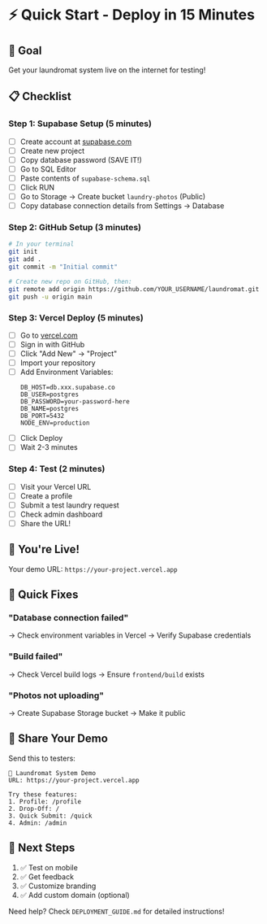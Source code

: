 # ⚡ Quick Start - Deploy in 15 Minutes

## 🎯 Goal
Get your laundromat system live on the internet for testing!

## 📋 Checklist

### Step 1: Supabase Setup (5 minutes)
- [ ] Create account at [supabase.com](https://supabase.com)
- [ ] Create new project
- [ ] Copy database password (SAVE IT!)
- [ ] Go to SQL Editor
- [ ] Paste contents of `supabase-schema.sql`
- [ ] Click RUN
- [ ] Go to Storage → Create bucket `laundry-photos` (Public)
- [ ] Copy database connection details from Settings → Database

### Step 2: GitHub Setup (3 minutes)
```bash
# In your terminal
git init
git add .
git commit -m "Initial commit"

# Create new repo on GitHub, then:
git remote add origin https://github.com/YOUR_USERNAME/laundromat.git
git push -u origin main
```

### Step 3: Vercel Deploy (5 minutes)
- [ ] Go to [vercel.com](https://vercel.com)
- [ ] Sign in with GitHub
- [ ] Click "Add New" → "Project"
- [ ] Import your repository
- [ ] Add Environment Variables:
  ```
  DB_HOST=db.xxx.supabase.co
  DB_USER=postgres
  DB_PASSWORD=your-password-here
  DB_NAME=postgres
  DB_PORT=5432
  NODE_ENV=production
  ```
- [ ] Click Deploy
- [ ] Wait 2-3 minutes

### Step 4: Test (2 minutes)
- [ ] Visit your Vercel URL
- [ ] Create a profile
- [ ] Submit a test laundry request
- [ ] Check admin dashboard
- [ ] Share the URL!

## 🎉 You're Live!

Your demo URL: `https://your-project.vercel.app`

## 🔧 Quick Fixes

### "Database connection failed"
→ Check environment variables in Vercel
→ Verify Supabase credentials

### "Build failed"
→ Check Vercel build logs
→ Ensure `frontend/build` exists

### "Photos not uploading"
→ Create Supabase Storage bucket
→ Make it public

## 📱 Share Your Demo

Send this to testers:
```
🧺 Laundromat System Demo
URL: https://your-project.vercel.app

Try these features:
1. Profile: /profile
2. Drop-Off: /
3. Quick Submit: /quick
4. Admin: /admin
```

## 🚀 Next Steps

1. ✅ Test on mobile
2. ✅ Get feedback
3. ✅ Customize branding
4. ✅ Add custom domain (optional)

Need help? Check `DEPLOYMENT_GUIDE.md` for detailed instructions!

